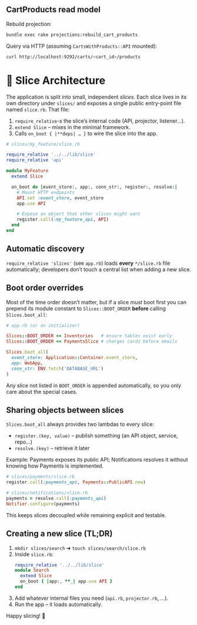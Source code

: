 ## CartProducts read model

Rebuild projection:
```bash
bundle exec rake projections:rebuild_cart_products
```

Query via HTTP (assuming `CartsWithProducts::API` mounted):
```bash
curl http://localhost:9292/carts/<cart_id>/products
```

# 🧩 Slice Architecture

The application is split into small, independent *slices*.  Each slice lives in its
own directory under `slices/` and exposes a single public entry-point file named
`slice.rb`.  That file:

1. `require_relative`-s the slice’s internal code (API, projector, listener…).
2. `extend Slice` – mixes in the minimal framework.
3. Calls `on_boot { |**deps| … }` to wire the slice into the app.

```ruby
# slices/my_feature/slice.rb

require_relative '../../lib/slice'
require_relative 'api'

module MyFeature
  extend Slice

  on_boot do |event_store:, app:, conn_str:, register:, resolve:|
    # Mount HTTP endpoints
    API.set :event_store, event_store
    app.use API

    # Expose an object that other slices might want
    register.call(:my_feature_api, API)
  end
end
```

## Automatic discovery

`require_relative 'slices'` (see `app.rb`) loads **every** `*/slice.rb` file
automatically; developers don’t touch a central list when adding a new slice.

## Boot order overrides

Most of the time order doesn’t matter, but if a slice *must* boot first you can
prepend its module constant to `Slices::BOOT_ORDER` **before** calling
`Slices.boot_all`:

```ruby
# app.rb (or an initializer)

Slices::BOOT_ORDER << Inventories   # ensure tables exist early
Slices::BOOT_ORDER << PaymentsSlice # charges cards before emails

Slices.boot_all(
  event_store: Application::Container.event_store,
  app: WebApp,
  conn_str: ENV.fetch('DATABASE_URL')
)
```

Any slice not listed in `BOOT_ORDER` is appended automatically, so you only care
about the special cases.

## Sharing objects between slices

`Slices.boot_all` always provides two lambdas to every slice:

* `register.(key, value)` – publish something (an API object, service, repo…)
* `resolve.(key)` – retrieve it later

Example: Payments exposes its public API; Notifications resolves it without
knowing how Payments is implemented.

```ruby
# slices/payments/slice.rb
register.call(:payments_api, Payments::PublicAPI.new)

# slices/notifications/slice.rb
payments = resolve.call(:payments_api)
Notifier.configure(payments)
```

This keeps slices decoupled while remaining explicit and testable.

## Creating a new slice (TL;DR)

1. `mkdir slices/search`  ➜  `touch slices/search/slice.rb`
2. Inside `slice.rb`:
   ```ruby
   require_relative '../../lib/slice'
   module Search
     extend Slice
     on_boot { |app:, **_| app.use API }
   end
   ```
3. Add whatever internal files you need (`api.rb`, `projector.rb`, …).
4. Run the app – it loads automatically.

Happy slicing! 🎉 